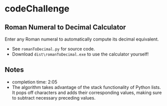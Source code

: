 # codeChallenge

## Roman Numeral to Decimal Calculator
Enter any Roman numeral to automatically compute its decimal equivalent.
- See `romanToDecimal.py` for source code.
- Download `dist\romanToDecimal.exe` to use the calculator yourself!

## Notes
- completion time: 2:05
- The algorithm takes advantage of the stack functionality of Python lists. It pops off characters and adds their corresponding values, making sure to subtract necessary preceding values.